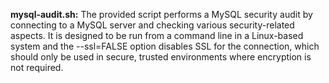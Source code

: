 **mysql-audit.sh:**
The provided script performs a MySQL security audit by connecting to a MySQL server and checking various security-related aspects. 
It is designed to be run from a command line in a Linux-based system and the --ssl=FALSE option disables SSL for the connection, which should only be used in secure, trusted environments where encryption is not required.
